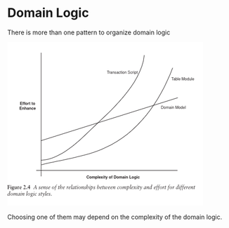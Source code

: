 # Domain Logic
There is more than one pattern to organize domain logic

![](assets/img.png)

Choosing one of them may depend on the complexity of the domain logic.